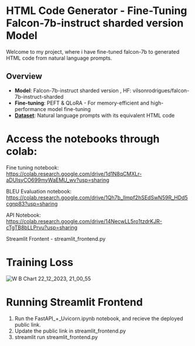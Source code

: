# HTML Code Generator - Fine-Tuning Falcon-7b-instruct sharded version Model

Welcome to my project, where i have fine-tuned falcon-7b to generated HTML code from natural language prompts.

## Overview

- **Model**: Falcon-7b-instruct sharded version , HF: vilsonrodrigues/falcon-7b-instruct-sharded
- **Fine-tuning**: PEFT & QLoRA - For memory-efficient and high-performance model fine-tuning
- **[Dataset](https://huggingface.co/datasets/jawerty/html_dataset)**: Natural language prompts with its equivalent HTML code
 
# Access the notebooks through colab:

Fine tuning notebook: https://colab.research.google.com/drive/1d1N8qCMXLr-aDUIsyCO699myWaEMU_wv?usp=sharing

BLEU Evaluation notebook: https://colab.research.google.com/drive/1Qh7b_llmpf2hSEdSwN59R_HDd5cgnp83?usp=sharing

API Notebook:  https://colab.research.google.com/drive/14NecwLL5ro1tzdrKJR-cTgTB8bLLPrvu?usp=sharing

Streamlit Frontent - streamlit_frontend.py

# Training Loss

![W B Chart 22_12_2023, 21_00_55](https://github.com/R-Shyam-sundar/HTML-Code-Generation-from-Natural-Language-prompts/assets/82640234/102baec6-fc33-4f24-8574-9de26f76be39)

# Running Streamlit Frontend

1. Run the FastAPI_+_Uvicorn.ipynb notebook, and recieve the deployed public link.
2. Update the public link in streamlit_frontend.py
3. streamlit run streamlit_frontend.py
